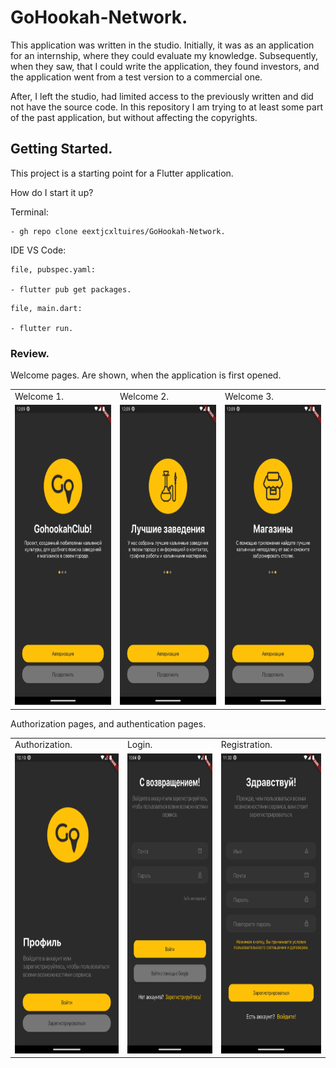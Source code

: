 # GoHookah-Network.

This application was written in the studio. Initially, it was as an application for an internship, where they could evaluate my knowledge. Subsequently, when they saw, that I could write the application, they found investors, and the application went from a test version to a commercial one.

After, I left the studio, had limited access to the previously written and did not have the source code. In this repository I am trying to at least some part of the past application, but without affecting the copyrights.

## Getting Started.

This project is a starting point for a Flutter application.

How do I start it up?

Terminal:

```
- gh repo clone eextjcxltuires/GoHookah-Network.
```

IDE VS Code:

```
file, pubspec.yaml:

- flutter pub get packages.
```

```
file, main.dart:

- flutter run.
```

### Review.

Welcome pages. Are shown, when the application is first opened.

<table>
  <tr>
    <td>Welcome 1.</td>
    <td>Welcome 2.</td>
    <td>Welcome 3.</td>
  </tr>
  <tr>
    <td><img src="assets/result/welcome1.png" width=270 height=480></td>
    <td><img src="assets/result/welcome2.png" width=270 height=480></td>
    <td><img src="assets/result/welcome3.png" width=270 height=480></td>
  </tr>
 </table>

Authorization pages, and authentication pages.

<table>
  <tr>
    <td>Authorization.</td>
    <td>Login.</td>
    <td>Registration.</td>
  </tr>
  <tr>
    <td><img src="assets/result/authorization.png" width=270 height=480></td>
    <td><img src="assets/result/login.png" width=270 height=480></td>
    <td><img src="assets/result/registration.png" width=270 height=480></td>
  </tr>
 </table>
